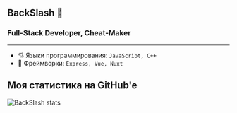 ## BackSlash 🥰
### Full-Stack Developer, Cheat-Maker

---

- 💘 Языки программирования: `JavaScript, C++`
- 🚀 Фреймворки: `Express, Vue, Nuxt`

## Моя статистика на GitHub'e
![BackSlash stats](https://github-readme-stats.vercel.app/api?username=backslash-sys&show_icons=true&theme=tokyonight)

